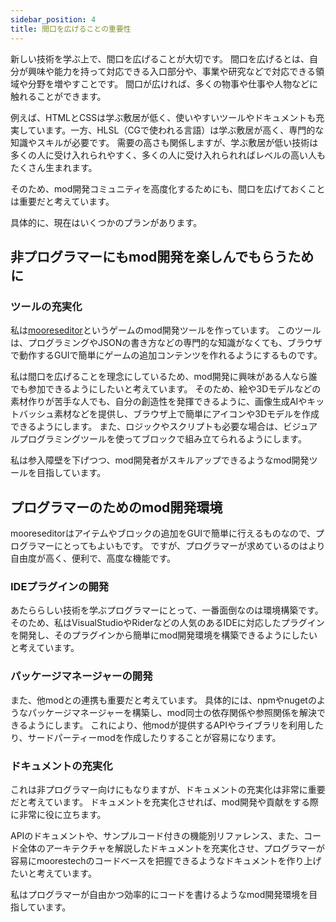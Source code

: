 ```yaml
---
sidebar_position: 4
title: 間口を広げることの重要性
---
```


新しい技術を学ぶ上で、間口を広げることが大切です。
間口を広げるとは、自分が興味や能力を持って対応できる入口部分や、事業や研究などで対応できる領域や分野を増やすことです。
間口が広ければ、多くの物事や仕事や人物などに触れることができます。

例えば、HTMLとCSSは学ぶ敷居が低く、使いやすいツールやドキュメントも充実しています。一方、HLSL（CGで使われる言語）は学ぶ敷居が高く、専門的な知識やスキルが必要です。
需要の高さも関係しますが、学ぶ敷居が低い技術は多くの人に受け入れられやすく、多くの人に受け入れられればレベルの高い人もたくさん生まれます。

そのため、mod開発コミュニティを高度化するためにも、間口を広げておくことは重要だと考えています。

具体的に、現在はいくつかのプランがあります。


## 非プログラマーにもmod開発を楽しんでもらうために

### ツールの充実化
私は[mooreseditor](https://editor.moores.tech/)というゲームのmod開発ツールを作っています。
このツールは、プログラミングやJSONの書き方などの専門的な知識がなくても、ブラウザで動作するGUIで簡単にゲームの追加コンテンツを作れるようにするものです。

私は間口を広げることを理念にしているため、mod開発に興味がある人なら誰でも参加できるようにしたいと考えています。
そのため、絵や3Dモデルなどの素材作りが苦手な人でも、自分の創造性を発揮できるように、画像生成AIやキットバッシュ素材などを提供し、ブラウザ上で簡単にアイコンや3Dモデルを作成できるようにします。
また、ロジックやスクリプトも必要な場合は、ビジュアルプログラミングツールを使ってブロックで組み立てられるようにします。

私は参入障壁を下げつつ、mod開発者がスキルアップできるようなmod開発ツールを目指しています。

## プログラマーのためのmod開発環境
mooreseditorはアイテムやブロックの追加をGUIで簡単に行えるものなので、プログラマーにとってもよいもです。
ですが、プログラマーが求めているのはより自由度が高く、便利で、高度な機能です。

### IDEプラグインの開発
あたららしい技術を学ぶプログラマーにとって、一番面倒なのは環境構築です。
そのため、私はVisualStudioやRiderなどの人気のあるIDEに対応したプラグインを開発し、そのプラグインから簡単にmod開発環境を構築できるようにしたいと考えています。

### パッケージマネージャーの開発
また、他modとの連携も重要だと考えています。
具体的には、npmやnugetのようなパッケージマネージャーを構築し、mod同士の依存関係や参照関係を解決できるようにします。
これにより、他modが提供するAPIやライブラリを利用したり、サードパーティーmodを作成したりすることが容易になります。

### ドキュメントの充実化
これは非プログラマー向けにもなりますが、ドキュメントの充実化は非常に重要だと考えています。
ドキュメントを充実化させれば、mod開発や貢献をする際に非常に役に立ちます。

APIのドキュメントや、サンプルコード付きの機能別リファレンス、また、コード全体のアーキテクチャを解説したドキュメントを充実化させ、プログラマーが容易にmoorestechのコードベースを把握できるようなドキュメントを作り上げたいと考えています。


私はプログラマーが自由かつ効率的にコードを書けるようなmod開発環境を目指しています。